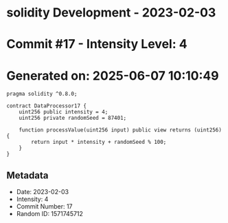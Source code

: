 ﻿# solidity Development - 2023-02-03
# Commit #17 - Intensity Level: 4
# Generated on: 2025-06-07 10:10:49
```solidity
pragma solidity ^0.8.0;

contract DataProcessor17 {
    uint256 public intensity = 4;
    uint256 private randomSeed = 87401;

    function processValue(uint256 input) public view returns (uint256) {
        return input * intensity + randomSeed % 100;
    }
}
```
## Metadata
- Date: 2023-02-03
- Intensity: 4
- Commit Number: 17
- Random ID: 1571745712
